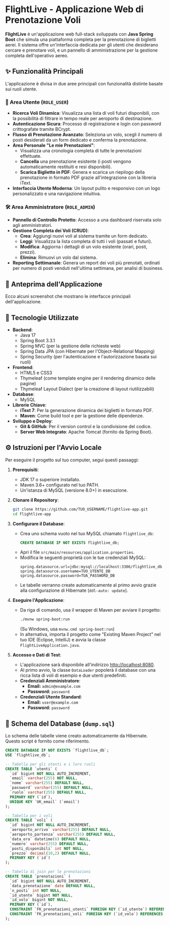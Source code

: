 # FlightLive - Applicazione Web di Prenotazione Voli

**FlightLive** è un'applicazione web full-stack sviluppata con **Java Spring Boot** che simula una piattaforma completa per la prenotazione di biglietti aerei. Il sistema offre un'interfaccia dedicata per gli utenti che desiderano cercare e prenotare voli, e un pannello di amministrazione per la gestione completa dell'operativo aereo.

## ✨ Funzionalità Principali

L'applicazione è divisa in due aree principali con funzionalità distinte basate sui ruoli utente.

### 👤 Area Utente (`ROLE_USER`)
- **Ricerca Voli Dinamica**: Visualizza una lista di voli futuri disponibili, con la possibilità di filtrare in tempo reale per aeroporto di destinazione.
- **Autenticazione Sicura**: Processo di registrazione e login con password crittografate tramite BCrypt.
- **Flusso di Prenotazione Avanzato**: Seleziona un volo, scegli il numero di posti desiderati da un form dedicato e conferma la prenotazione.
- **Area Personale "Le mie Prenotazioni"**:
    - Visualizza una cronologia completa di tutte le prenotazioni effettuate.
    - **Cancella** una prenotazione esistente (i posti vengono automaticamente restituiti e resi disponibili).
    - **Scarica Biglietto in PDF**: Genera e scarica un riepilogo della prenotazione in formato PDF grazie all'integrazione con la libreria iText.
- **Interfaccia Utente Moderna**: Un layout pulito e responsivo con un logo personalizzato e una navigazione intuitiva.

### 🛠️ Area Amministratore (`ROLE_ADMIN`)
- **Pannello di Controllo Protetto**: Accesso a una dashboard riservata solo agli amministratori.
- **Gestione Completa dei Voli (CRUD)**:
    - **Crea**: Aggiungi nuovi voli al sistema tramite un form dedicato.
    - **Leggi**: Visualizza la lista completa di tutti i voli (passati e futuri).
    - **Modifica**: Aggiorna i dettagli di un volo esistente (orari, posti, prezzi).
    - **Elimina**: Rimuovi un volo dal sistema.
- **Reporting Settimanale**: Genera un report dei voli più prenotati, ordinati per numero di posti venduti nell'ultima settimana, per analisi di business.


## 📸 Anteprima dell'Applicazione

Ecco alcuni screenshot che mostrano le interfacce principali dell'applicazione.



## 🚀 Tecnologie Utilizzate

- **Backend**:
  - Java 17
  - Spring Boot 3.3.1
  - Spring MVC (per la gestione delle richieste web)
  - Spring Data JPA (con Hibernate per l'Object-Relational Mapping)
  - Spring Security (per l'autenticazione e l'autorizzazione basata sui ruoli)
- **Frontend**:
  - HTML5 e CSS3
  - Thymeleaf (come template engine per il rendering dinamico delle pagine)
  - Thymeleaf Layout Dialect (per la creazione di layout riutilizzabili)
- **Database**:
  - MySQL
- **Librerie Chiave**:
  - **iText 7**: Per la generazione dinamica dei biglietti in formato PDF.
  - **Maven**: Come build tool e per la gestione delle dipendenze.
- **Sviluppo e Deploy**:
  - **Git & GitHub**: Per il version control e la condivisione del codice.
  - **Server Web Integrato**: Apache Tomcat (fornito da Spring Boot).

## ⚙️ Istruzioni per l'Avvio Locale

Per eseguire il progetto sul tuo computer, segui questi passaggi:

1.  **Prerequisiti**:
    - JDK 17 o superiore installato.
    - Maven 3.6+ configurato nel tuo PATH.
    - Un'istanza di MySQL (versione 8.0+) in esecuzione.

2.  **Clonare il Repository**:
    ```bash
    git clone https://github.com/TUO_USERNAME/flightlive-app.git
    cd flightlive-app
    ```

3.  **Configurare il Database**:
    - Crea uno schema vuoto nel tuo MySQL chiamato `flightlive_db`:
      ```sql
      CREATE DATABASE IF NOT EXISTS flightlive_db;
      ```
    - Apri il file `src/main/resources/application.properties`.
    - Modifica le seguenti proprietà con le tue credenziali MySQL:
      ```properties
      spring.datasource.url=jdbc:mysql://localhost:3306/flightlive_db
      spring.datasource.username=TUO_UTENTE_DB
      spring.datasource.password=TUA_PASSWORD_DB
      ```
    - Le tabelle verranno create automaticamente al primo avvio grazie alla configurazione di Hibernate (`ddl-auto: update`).

4.  **Eseguire l'Applicazione**:
    - Da riga di comando, usa il wrapper di Maven per avviare il progetto:
      ```bash
      ./mvnw spring-boot:run
      ```
      (Su Windows, usa `mvnw.cmd spring-boot:run`)
    - In alternativa, importa il progetto come "Existing Maven Project" nel tuo IDE (Eclipse, IntelliJ) e avvia la classe `FlightLiveApplication.java`.

5.  **Accesso e Dati di Test**:
    - L'applicazione sarà disponibile all'indirizzo [http://localhost:8080](http://localhost:8080).
    - Al primo avvio, la classe `DataLoader` popolerà il database con una ricca lista di voli di esempio e due utenti predefiniti.
    - **Credenziali Amministratore**:
      - **Email:** `admin@example.com`
      - **Password:** `password`
    - **Credenziali Utente Standard**:
      - **Email:** `user@example.com`
      - **Password:** `password`

## 📄 Schema del Database (`dump.sql`)

Lo schema delle tabelle viene creato automaticamente da Hibernate. Questo script è fornito come riferimento.

```sql
CREATE DATABASE IF NOT EXISTS `flightlive_db`;
USE `flightlive_db`;

-- Tabella per gli utenti e i loro ruoli
CREATE TABLE `utenti` (
  `id` bigint NOT NULL AUTO_INCREMENT,
  `email` varchar(255) NOT NULL,
  `nome` varchar(255) DEFAULT NULL,
  `password` varchar(255) DEFAULT NULL,
  `ruolo` varchar(255) DEFAULT NULL,
  PRIMARY KEY (`id`),
  UNIQUE KEY `UK_email` (`email`)
);

-- Tabella per i voli
CREATE TABLE `voli` (
  `id` bigint NOT NULL AUTO_INCREMENT,
  `aeroporto_arrivo` varchar(255) DEFAULT NULL,
  `aeroporto_partenza` varchar(255) DEFAULT NULL,
  `data_ora` datetime(6) DEFAULT NULL,
  `numero` varchar(255) DEFAULT NULL,
  `posti_disponibili` int NOT NULL,
  `prezzo` decimal(10,2) DEFAULT NULL,
  PRIMARY KEY (`id`)
);

-- Tabella di join per le prenotazioni
CREATE TABLE `prenotazioni` (
  `id` bigint NOT NULL AUTO_INCREMENT,
  `data_prenotazione` date DEFAULT NULL,
  `n_posti` int NOT NULL,
  `id_utente` bigint NOT NULL,
  `id_volo` bigint NOT NULL,
  PRIMARY KEY (`id`),
  CONSTRAINT `FK_prenotazioni_utenti` FOREIGN KEY (`id_utente`) REFERENCES `utenti` (`id`),
  CONSTRAINT `FK_prenotazioni_voli` FOREIGN KEY (`id_volo`) REFERENCES `voli` (`id`)
);